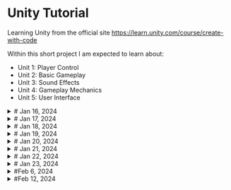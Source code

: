 # Unity Tutorial
Learning Unity from the official site
https://learn.unity.com/course/create-with-code

Within this short project I am expected to learn about:
  - Unit 1: Player Control
  - Unit 2: Basic Gameplay
  - Unit 3: Sound Effects
  - Unit 4: Gameplay Mechanics
  - Unit 5: User Interface

<details close>
<summary># Jan 16, 2024</summary>

View Controls in Unity
Pan and Zoom | Right Click + wasd
360          | ALT + Left Click
Zoom         | ALT + Right Click
Pan          | Hold Middle Button and Drag

Tools
View Tool - Q
Move Tool - W
Rotate Tool - E
Scale Tool - R
Rect Tool - T (This is a combination of move, rotate and scale) use for 2D
Transform Tool - Y (This is a combination of move, rotate and scale) use for 3D

Tips:
If ever lost select object in Hierarchy tab and press 'F'

Today I covered:
1.1.1) Create new project
1.1.2) Import assests and open Prototype
   - Assets > Import Package > Custom Package
1.1.4) Add object to scene
1.1.5) Reposition obstacles
</details>

<details close>
<summary># Jan 17, 2024</summary>

1.1.5) Locate Camera and Run the Game
  - select camera from play and press 'F' to focus on it
  - to run the game hit the play button
</details>

<details close>
<summary># Jan 18, 2024</summary>

1.1.6) Moving Camera
   - Moving & rotating camera

1.1.7) Customize the Interface Layout
   - Top right contains:
    - 2 by 3
    - 4 split (good for 2D)
    - Default
    - Tall
    - Wide
   - You can save your own custom layout

All seven "Getting Started" components are now completed

1.2.1) Create and Apply first C# Script
   - Go to Project tab > right click on Assets > Create > Folder "Scripts"
   - Navigate to newly created "Scripts" Folder and create C# script "PlayerController"
   - NOTE: If you ever rename a C# Script you will also have to change the public class to the same name
   - Left click on your script and drag it to your object(ex player controller to a vehicle)
       - This is called Adding Component in Unity
1.2.2) Opening C# script in Unity
   - Double click on your C# script and it will open up Visual Studios Code
1.2.3) Since we want to affect the 'Transform' tab in Unity we will create a line of code in Update()
  `transform.Translate(0,0,1);`
</details>

<details close>
<summary># Jan 19, 2024</summary>

1.2.4) Using Vector3 as Movement
  - Instead of `transform.Translate(0,0,1);`
  - We can use `transform.Translate(Vector3.forward);`
    - makes code more understandable

1.2.5) Adjusting Movement Speed
  - Update() is called every frame and it is different for every computer, because of hardware
  - To fix this we can change the movement speed to update every second instead
      - We do this by `transform.Translate(Vector3.forward * Time.deltaTime * int)`
      - The higher the int value the faster
</details>

<details close>
<summary># Jan 20, 2024</summary>

1.2.6) Add RigidBody Components to Objects
  - RigidBody component auto adds physics to our game, ex. collision and gravity
  - Select Object > Add Component > Physics > RigidBody
  - You usually want to have another object to have a RigidBody to see the effect
  - The Mesh Collider tab is just a way to state if an object can be collided with

1.2.7) Duplicate Obstacles
  - Select game object in Hierarchy and do (ctrl/cmd + D) or right click and select duplicate
  - Rename duplicated object accordingly, and adjust anything in the inspector
  - You can also duplicate more than one objects at a time
</details>

<details close>
<summary># Jan 21, 2024</summary>

1.3.1) Variables in C# and Unity
  - by setting up `public float speed = 5.0f;` we can see speed outside of its class
  - you can also now modify the speed within the script inspector
</details>

<details close>
<summary># Jan 22, 2024</summary>

1.3.2) Creating script for camera
  - Create a new C# in your scripts folder `FollowPlayer.cs`
  - In Unity drag script to camera
  - In C# script create a public member variable `public GameObject variable;`
  - In Unity drag game object (from hiearchy) to camera's inspector
  - In C# script inside Update() `transform.position = player.transform.position;`
      - transform transform.position means current position
      - so by opening access to camera's position to GameObject's position the camera
        will track our desired GameObject

1.3.3) Create an Offset for Camera's Position
  - In C# script of Update()
      - `transform.position = player.transform.position + new Vector3(0,6,-9);`

1.3.4) Making Vector3 a Variable
  - Initialize a private member variable `private Vector3 offset = new Vector3(0,6,-9);`
  - Update() `transform.position = player.transform.position + offset;`

1.3.5) Smoothen Camera with LateUpdate()
  - Sometimes the camera might move before the GameObject or the other way around
  - To resolve this issue we change Update() to LateUpdate()
      - This makes it so that update is only made after all the updates are made

1.3.6) Edit PlayMode tint colour
  - Sometimes it may be hard to tell if you are in playmode or not
  - To counter this we can use some GUI tinting
  - Go to Preferences > Colours > Playmode tint
      - Adjust as needed

1.4.1) Moving PlayerObject Left/Right
  - Create a public member variable `public float turnSpeed;` inside PlayerController
  - Inside Update() `transform.Translate(Vector3.right * Time.deltaTime * turnSpeed);`

1.4.2) Creating input to move PlayerObject Left/Right
  - Edit > Input Manager > Axes
  - Our focus will be Horizontal axis
  - Note: we will be focusing on the negative and positive button section
  - In our C# script for PlayerObject
      - Create a public member variable `public float horizontalMovement;`
      - Inside Update() `horizontalInput = Input.GetAxis("{whatever the Name section is on Input Manager > Horizontal}")`
      - `transform.Translate(Vector3.right * time.DeltaTime * turnSpeed * horizontalInput);`
      - Typically you would want speed, turnSpeed, and horizontalInput to be private, but for testing public is better

1.4.3) Creating input to move PlayerObject Forward/Backward
  - Edit > Input Manager > Axes
  - Our focus will be Verticle axis
  - Note: we will be focusing on the negative and positive button section
  - In our C# script for PlayerObject
      - Create a public member variable `public float forwardInput;`
      - Inside Update() `forwardInput = Input.GetAxis("{whatever the Name section is on Input Manager > Horizontal}")`
      - `transform.Translate(Vector3.right * time.DeltaTime * turnSpeed * forwardInput);`

1.4.4) Creating Rotation Effect for PlayerObject when moving Left/Right
  - In Update() replace `transform.Translate(Vector3.right * time.DeltaTime * turnSpeed * horizontalInput);`
    with `transform.Rotate(Vector3.up, time.DeltaTime * turnSpeed * horizontalInput);`
  - At the top left we have local/global toggle
      - Local: Z - Axis points to forward direction
      - Global: Z - Axis points in the positive direction of the world
      - When POSITIONING objects it is best to use global mode to better accuracy
      - During playmode local has a friendlier interface

1.4.5) Organizing Hierarchy
  - Right click on blank space in Hierarchy > Create Empty > {rename to how you see fit}
  - Drag related GameObjects to that Empty
  - This is called Nesting GameObject, we will learn more features about Nesting GameObject
  - In your C# scripts change any finalized variables to private to reduce clutter and any unwanted changes
  - In FollowPlayer class, ensure that GameObject player is still public since we have a reference to it in unity
</details>

<details close>
<summary># Jan 23, 2024</summary>

Challenge 1 Plane from here:
<br>
https://connect-prd-cdn.unity.com/20210506/913574fa-af65-4d95-abe8-d90282b27a83/Challenge%201%20-%20Starter%20Files.zip
<br>
In this challenge I downloaded some .zip files of a flappy bird like game with a plane.
Bugs and objectives identified goes as followed:
1) Plane is going backwards
  - Objective: Make plane go forward
  - Solution:
    - PlayerControllerX.cs line 24
    - `transform.Trnslate(Vector3.forward * speed);`

2) Plane is going too fast
  - Objective: Make plane go at a proper speed
  - Solution:
    - PlayerControllerX.cs line 7
    - `public float speed = 0.2f;`

3) The plane is tilting automatically
  - Objective: Make the plane tilt only if the user presses the up/down arrows
  - Solution:
    - PlayerControllerX.cs lines 27
    - `transform.Rotate(Vector3.left*rotationSpeed*Time.deltaTime*verticalInput);`

4) The camera is in front of the plane
  - Objective: Reposition it so it’s beside the plane
  - Solution:
    - Find main camera and go to inspector and adjust position settings to 40,2,5
    - Rotation to 0, 270, 0

5) The camera is not following the plane
  - Objective: Make the camera follow the plane
  - Solution:
    - From Hierarchy drag Player to Main Camera's Inspector GameObject
    - FollowPlayerX.cs line 8
    - `private Vector3 offset = new Vector3(60, 2, 5);`

6) Bonus: The plane’s propeller does not spin
  - Objective: Create a script that spins the plane’s propeller
  - Solution:
    - Click Player object from Hierarchy > Propeller
    - Create new C# script `SpinPropeller.cs`
    - Add Component > Scripts > SpinPropeller.cs
    - Edit SpinPropeller.cs in Update()
    - initialize a member variable `public float spinSpeed = 500;`
    - `transform.Rotate(Vector3.forward, Time.deltaTime*spinSpeed);`
</details>

<details close>
<summary>#Feb 6, 2024</summary>
Lab 1: Creating a sample GDD document
Quiz 1: 9/10

Basic Gameplay Unit 2
2.1) Player Positioning

2.1.1) Setting up Prototype 2

2.1.2) Add the Player, Animals, and Food
  - Position game objects (ie humans and animals) onto a plane
  - Changing textures of a plane

2.1.3 and 4) Moving player left/right
  - `horizontalInput = Input.GetAxis("Horizontal");`
  - `transform.Translate(Vector3.right*horizontalInput*Time.deltaTime*speed);`

2.1.5) Keep the player inbounds
  - `transform.Translate(Vector3.right*horizontal*Time.deltaTime*speed);`
      - Make sure that is inside `if(transform.position.x < -10){...}`

2.2.1) Understanding Prefab
  Prefab short for prefabricated. We can utilize this to reuse components in our scene
  Instantiate: make a new copy or clone
  Making object move immediately upon play
  `transform.Translate(Vector3.forward*Time.deltaTime*speed);`

2.2.2) Make the projectile into a prefab
  - Create a new folder in Assests /Prefabs
  - Drag the food object (from Hierarchy) into the Prefabs folder > Original Variant
  - "think of prefab as a defined template of a gameobject"
  - next we need to create a reference of the pizza to the PlayerControl script
      - in PlayerControl.cs:
      - `public GameObject projectilePrefab;`
  - Drag the food object from /Prefabs and drag it into the GameObject inspector of Player

2.2.3) Test for spacebar press
  - In PlayerController.cs
  - `if(Input.GetKeyDown(KeyCode.Space))`

2.2.4) Launch projectile on spacebar press
  - Inside our just created if statement
      - `Instantiate(projectilePrefab, transform.position, projectilePrefab.transform.rotation);`

2.2.5) Make animals into prefabs
  - Rotate all animals in your scene by 180 degrees
  - Drag MoveForward.cs into all the animal objects
  - Adjust any speeds or templated attributes
  - Drag to /Prefabs from Hierarchy

2.2.6) Destroy projectiles offscreen

</details>

<details close>
<summary>#Feb 12, 2024</summary>

2.2.6 and 2.2.7) Destroy projectiles offscreen
  - Create a new script for Pizza and inside update do `if(transform.position.z>30){Destroy(gameObject);}`
  - Inside Unity: Go to Pizza and find Overrides drop-down > apply all
  - We can also do the same for lower bounds
  - `if(transform.position.z<)`

2.3.1) Create a spawn manager
  - In hiearchry an empty gameobect and call it SpawnManager
  - Create a C# script also called SpawnManager.cs and add it as a component to SpawnManger from hiearchy
  - `public GameObject[] animalPrefabs;`
  - In Unity drag the three animals from prefabs to the C# GameObject section

2.3.2) Spawn an animal if S is pressed
  - SpawnManager.cs
      - `public int animalIndex;`
      - `if(Iinput.GetKeyDown(KeyCode.S)){
           Instantiate(animalPrefabs[animalIndex], new Vector3(0,0,20),animalPrefabs[animalIndex].transform.rotation);}`

2.3.3) Spawn random animals from array
  - remove the `public int animalIndex;`
  - redeclare inside the if statment as:
      - `int animalIndex = Randm.Range(0,animalPrefabs.Length);`

2.3.4) Randomize the spawn location
  - `private float spawnRangeX = 10;`
  - `private float spawnPosZ = 10;`
  - inside Update()
      - `Vector3 spawnPos = new Vector3(Random.Range(-spawnRangeX,spawnRange),0,spawnPosZ);`
      - `Instantiate(animalPrefabs[animalIndex], spawnPos, animalPrefabs[animalIndex].transform.rotation);}`

























  
  
</details>








  
